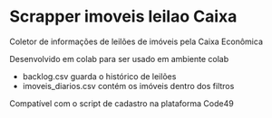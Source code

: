 # Scrapper imoveis leilao Caixa
Coletor de informações de leilões de imóveis pela Caixa Econômica

Desenvolvido em colab para ser usado em ambiente colab


- backlog.csv guarda o histórico de leilões
- imoveis_diarios.csv contém os imóveis dentro dos filtros

Compatível com o script de cadastro na plataforma Code49